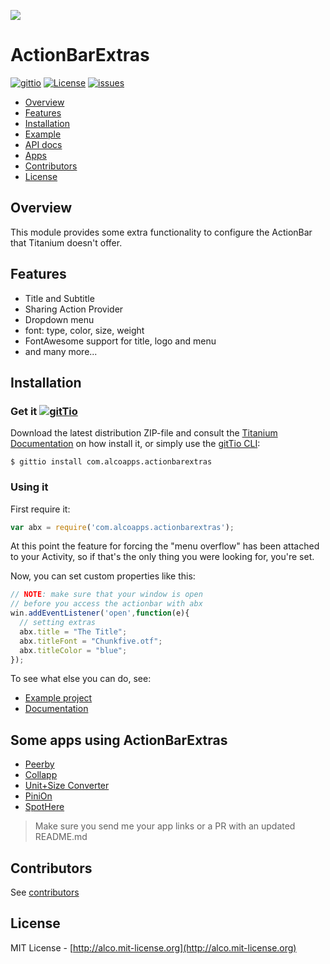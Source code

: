 ![](https://raw.githubusercontent.com/ricardoalcocer/actionbarextras/master/documentation/header.png)

# ActionBarExtras 
[![gittio](http://img.shields.io/badge/gittio-1.6.9-00B4CC.svg)](http://gitt.io/component/com.alcoapps.actionbarextras)
[![License](http://img.shields.io/badge/license-MIT-orange.svg)](http://mit-license.org)
[![issues](http://img.shields.io/github/issues/ricardoalcocer/actionbarextras.svg)](https://github.com/ricardoalcocer/actionbarextras/issues)

- [Overview](#overview)
- [Features](#features)
- [Installation](#installation)
- [Example](example/)
- [API docs](documentation/index.md)
- [Apps](#some-apps-using-actionbarextras)
- [Contributors](#contributors)
- [License](#license)

## Overview
This module provides some extra functionality to configure the ActionBar that Titanium doesn't offer.

## Features
  * Title and Subtitle
  * Sharing Action Provider
  * Dropdown menu
  * font: type, color, size, weight
  * FontAwesome support for title, logo and menu
  * and many more...

## Installation
### Get it [![gitTio](http://gitt.io/badge.png)](http://gitt.io/component/com.alcoapps.actionbarextras)
Download the latest distribution ZIP-file and consult the [Titanium Documentation](http://docs.appcelerator.com/titanium/latest/#!/guide/Using_a_Module) on how install it, or simply use the [gitTio CLI](http://gitt.io/cli):

`$ gittio install com.alcoapps.actionbarextras`

### Using it

First require it:

```javascript
var abx = require('com.alcoapps.actionbarextras');
```

At this point the feature for forcing the "menu overflow" has been attached to your Activity, so if that's the only thing you were looking for, you're set.

Now, you can set custom properties like this:
```javascript
// NOTE: make sure that your window is open 
// before you access the actionbar with abx
win.addEventListener('open',function(e){
  // setting extras
  abx.title = "The Title";
  abx.titleFont = "Chunkfive.otf";
  abx.titleColor = "blue";
});
```

To see what else you can do, see:
* [Example project](example/)
* [Documentation](documentation/index.md)

## Some apps using ActionBarExtras

* [Peerby](http://goo.gl/0JwYWj)
* [Collapp](http://goo.gl/zA7KZz)
* [Unit+Size Converter](http://goo.gl/QMWNrK)
* [PiniOn](https://play.google.com/store/apps/details?id=br.com.pinion)
* [SpotHere](https://play.google.com/store/apps/details?id=mobi.spotapp.spothere)

> Make sure you send me your app links or a PR with an updated README.md

## Contributors

See [contributors](https://github.com/ricardoalcocer/actionbarextras/graphs/contributors)

## License
MIT License - [http://alco.mit-license.org](http://alco.mit-license.org)
